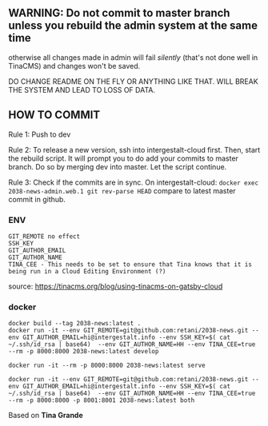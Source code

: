 ## WARNING: Do not commit to master branch unless you rebuild the admin system at the same time

otherwise all changes made in admin will fail *silently* (that's not done well in TinaCMS) and changes won't be saved.

DO CHANGE README ON THE FLY OR ANYTHING LIKE THAT. WILL BREAK THE SYSTEM AND LEAD TO LOSS OF DATA.

## HOW TO COMMIT

Rule 1: Push to dev

Rule 2: To release a new version, ssh into intergestalt-cloud first. Then, start the rebuild script. It will prompt you to do add your commits to master branch. Do so by merging dev into master. Let the script continue.

Rule 3: Check if the commits are in sync. On intergestalt-cloud: `docker exec 2038-news-admin.web.1 git rev-parse HEAD` compare to latest master commit in github.

### ENV
```
GIT_REMOTE no effect
SSH_KEY
GIT_AUTHOR_EMAIL
GIT_AUTHOR_NAME
TINA_CEE - This needs to be set to ensure that Tina knows that it is being run in a Cloud Editing Environment (?)
```

source: https://tinacms.org/blog/using-tinacms-on-gatsby-cloud


### docker

```
docker build --tag 2038-news:latest .
docker run -it --env GIT_REMOTE=git@github.com:retani/2038-news.git --env GIT_AUTHOR_EMAIL=hi@intergestalt.info --env SSH_KEY=$( cat ~/.ssh/id_rsa | base64)  --env GIT_AUTHOR_NAME=HH --env TINA_CEE=true --rm -p 8000:8000 2038-news:latest develop

docker run -it --rm -p 8000:8000 2038-news:latest serve

docker run -it --env GIT_REMOTE=git@github.com:retani/2038-news.git --env GIT_AUTHOR_EMAIL=hi@intergestalt.info --env SSH_KEY=$( cat ~/.ssh/id_rsa | base64)  --env GIT_AUTHOR_NAME=HH --env TINA_CEE=true --rm -p 8000:8000 -p 8001:8001 2038-news:latest both

```

Based on **Tina Grande** 

